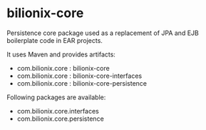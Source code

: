 bilionix-core
=============

Persistence core package used as a replacement of JPA and EJB boilerplate code in EAR projects.

It uses Maven and provides artifacts:
* com.bilionix.core : bilionix-core
* com.bilionix.core : bilionix-core-interfaces
* com.bilionix.core : bilionix-core-persistence

Following packages are available:
* com.bilionix.core.interfaces
* com.bilionix.core.persistence
